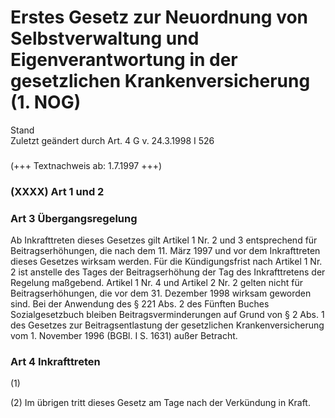Erstes Gesetz zur Neuordnung von Selbstverwaltung und Eigenverantwortung in der gesetzlichen Krankenversicherung (1. NOG)
=========================================================================================================================

Stand  
Zuletzt geändert durch Art. 4 G v. 24.3.1998 I 526

### 

(+++ Textnachweis ab: 1.7.1997 +++)

### (XXXX) Art 1 und 2

### Art 3 Übergangsregelung

Ab Inkrafttreten dieses Gesetzes gilt Artikel 1 Nr. 2 und 3 entsprechend für Beitragserhöhungen, die nach dem 11. März 1997 und vor dem Inkrafttreten dieses Gesetzes wirksam werden. Für die Kündigungsfrist nach Artikel 1 Nr. 2 ist anstelle des Tages der Beitragserhöhung der Tag des Inkrafttretens der Regelung maßgebend. Artikel 1 Nr. 4 und Artikel 2 Nr. 2 gelten nicht für Beitragserhöhungen, die vor dem 31. Dezember 1998 wirksam geworden sind. Bei der Anwendung des § 221 Abs. 2 des Fünften Buches Sozialgesetzbuch bleiben Beitragsverminderungen auf Grund von § 2 Abs. 1 des Gesetzes zur Beitragsentlastung der gesetzlichen Krankenversicherung vom 1. November 1996 (BGBl. I S. 1631) außer Betracht.

### Art 4 Inkrafttreten

(1)

(2) Im übrigen tritt dieses Gesetz am Tage nach der Verkündung in Kraft.
